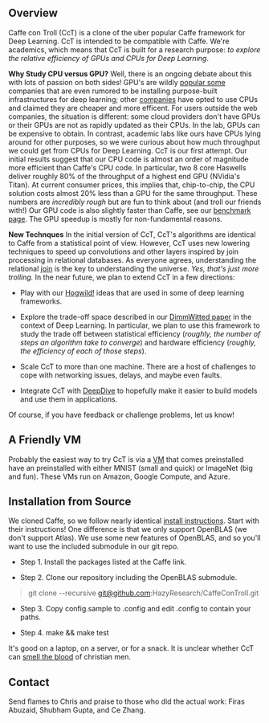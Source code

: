 Overview
--------

Caffe con Troll (CcT) is a clone of the uber popular Caffe framework
for Deep Learning. CcT is intended to be compatible with Caffe. We're
academics, which means that CcT is built for a research purpose: *to
explore the relative efficiency of GPUs and CPUs for Deep Learning*.

**Why Study CPU versus GPU?** Well, there is an ongoing debate about
this with lots of passion on both sides! GPU's are wildly [popular
some](http://www.wired.com/2015/02/hot-yet-little-known-trend-thatll-supercharge-ai/)
companies that are even rumored to be installing purpose-built
infrastructures for deep learning; other
[companies](http://wired.com/2014/07/microsoft-adam/) have opted to
use CPUs and claimed they are cheaper and more efficent. For users
outside the web companies, the situation is different: some cloud
providers don't have GPUs or their GPUs are not as rapidly updated as
their CPUs. In the lab, GPUs can be expensive to obtain.  In contrast,
academic labs like ours have CPUs lying around for other purposes, so
we were curious about how much throughput we could get from CPUs for
Deep Learning. CcT is our first attempt. Our initial results suggest
that our CPU code is almost an order of magnitude more efficient than
Caffe's CPU code. In particular, two 8 core Haswells deliver roughly
80% of the throughput of a highest end GPU (NVidia's Titan). At
current consumer prices, this implies that, chip-to-chip, the CPU
solution costs almost 20% less than a GPU for the same
throughput. These numbers are *incredibly rough* but are fun to think
about (and troll our friends with!)  Our GPU code is also slightly
faster than Caffe, see our [benchmark
page](http://deepdive.stanford.edu/cdw/benchmarking.html). The GPU
speedup is mostly for non-fundamental reasons.

**New Technques** In the initial version of CcT, CcT's algorithms are
identical to Caffe from a statistical point of view. However, CcT uses
new lowering techniques to speed up convolutions and other layers
inspired by join processing in relational databases. As everyone
agrees, understanding the relational
[join](http://arxiv.org/abs/1310.3314) is the key to understanding the
universe. *Yes, that's just more trolling.* In the near future, we
plan to extend CcT in a few directions:

* Play with our
  [Hogwild!](http://i.stanford.edu/hazy/papers/hogwild-nips.pdf) ideas
  that are used in some of deep learning frameworks.

* Explore the trade-off space described in our [DimmWitted
paper](http://arxiv.org/abs/1403.7550) in the context of Deep
Learning. In particular, we plan to use this framework to study the
trade off between statistical efficiency (*roughly, the number of
steps an algorithm take to converge*) and hardware efficiency
(*roughly, the efficiency of each of those steps*).

* Scale CcT to more than one machine. There are a host of challenges
  to cope with networking issues, delays, and maybe even faults.

* Integrate CcT with [DeepDive](http://deepdive.stanford.edu) to
  hopefully make it easier to build models and use them in
  applications.

Of course, if you have feedback or challenge problems, let us know!

A Friendly VM
-------------

Probably the easiest way to try CcT is via a
[VM](http://deepdive.stanford.edu/cct/vm_page.html) that comes
preinstalled have an preinstalled with either MNIST (small and quick)
or ImageNet (big and fun). These VMs run on Amazon, Google Compute,
and Azure.

Installation from Source
------------------------

We cloned Caffe, so we follow nearly identical [install
instructions](http://caffe.berkeleyvision.org/installation.html).
Start with their instructions! One difference is that we only support
OpenBLAS (we don't support Atlas). We use some new features of
OpenBLAS, and so you'll want to use the included submodule in our git
repo.

* Step 1. Install the packages listed at the Caffe link.

* Step 2. Clone our repository including the OpenBLAS submodule.

> git clone --recursive git@github.com:HazyResearch/CaffeConTroll.git

* Step 3. Copy config.sample to .config and edit .config to contain your paths.

* Step 4. make && make test

It's good on a laptop, on a server, or for a snack. It is unclear
whether CcT can [smell the blood](http://en.wikipedia.org/wiki/Trollhunter) of christian men.

Contact
-------

Send flames to Chris and praise to those who did the actual work:
Firas Abuzaid, Shubham Gupta, and Ce Zhang.